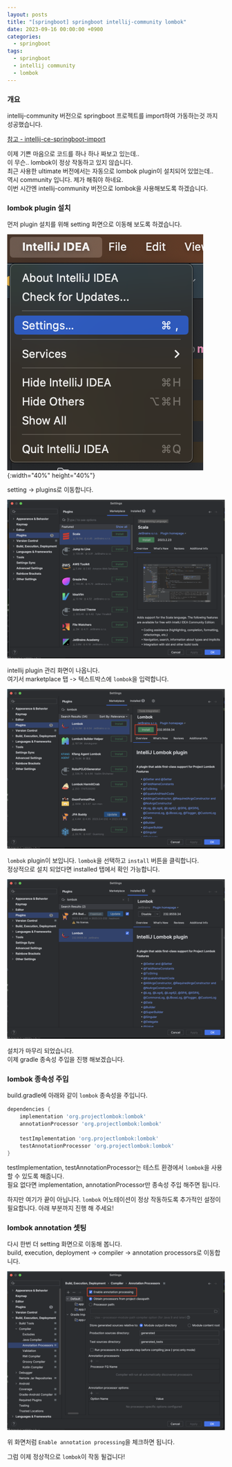 ```yaml
---
layout: posts
title: "[springboot] springboot intellij-community lombok"
date: 2023-09-16 00:00:00 +0900
categories:
  - springboot
tags:
  - springboot
  - intellij community
  - lombok
---
```


### 개요

intellij-community 버전으로 springboot 프로젝트를 import하여 가동하는것 까지 성공했습니다.

[참고 - intellij-ce-springboot-import](springboot/springboot-intellij-import/)

이제 기쁜 마음으로 코드를 하나 하나 짜보고 있는데..  
이 무슨.. lombok이 정상 작동하고 있지 않습니다.  
최근 사용한 ultimate 버전에서는 자동으로 lombok plugin이 설치되어 있었는데..  
역시 community 입니다. 제가 해줘야 하네요.  
이번 시간엔 intellij-community 버전으로 lombok을 사용해보도록 하겠습니다.

### lombok plugin 설치

먼저 plugin 설치를 위해 setting 화면으로 이동해 보도록 하겠습니다.

![intellij_setting.png](/assets%2Fimg%2Fspringboot%2Fintellij-ce%2Flombok%2Fintellij_setting.png){:width="40%" height="40%"}

setting -> plugins로 이동합니다.

![intellij_setting_plugin.png](/assets%2Fimg%2Fspringboot%2Fintellij-ce%2Flombok%2Fintellij_setting_plugin.png)

intellij plugin 관리 화면이 나옵니다.  
여기서 marketplace 탭 -> 텍스트박스에 `lombok`을 입력합니다.

![intellij_setting_plugin_select.png](/assets%2Fimg%2Fspringboot%2Fintellij-ce%2Flombok%2Fintellij_setting_plugin_select.png)

`lombok` plugin이 보입니다. `lombok`을 선택하고 `install` 버튼을 클릭합니다.  
정상적으로 설치 되었다면 installed 탭에서 확인 가능합니다.

![lombok_plugin_install_after.png](/assets%2Fimg%2Fspringboot%2Fintellij-ce%2Flombok%2Flombok_plugin_install_after.png)

설치가 마무리 되었습니다.  
이제 gradle 종속성 주입을 진행 해보겠습니다.  

### lombok 종속성 주입

build.gradle에 아래와 같이 `lombok` 종속성을 주입니다.

```groovy
dependencies {
    implementation 'org.projectlombok:lombok'
    annotationProcessor 'org.projectlombok:lombok'    

    testImplementation 'org.projectlombok:lombok'
    testAnnotationProcessor 'org.projectlombok:lombok'    
}
```
testImplementation, testAnnotationProcessor는 테스트 환경에서 `lombok`을 사용할 수 있도록 해줍니다.  
필요 없다면 implementation, annotationProcessor만 종속성 주입 해주면 됩니다.

하지만 여기가 끝이 아닙니다. `lombok` 어노테이션이 정상 작동하도록 추가적인 설정이 필요합니다.
아래 부분까지 진행 해 주세요!

### lombok annotation 셋팅

다시 한번 더 setting 화면으로 이동해 봅니다.  
build, execution, deployment -> compiler -> annotation processors로 이동합니다.

![lombok_setting_annotation.png](/assets%2Fimg%2Fspringboot%2Fintellij-ce%2Flombok%2Flombok_setting_annotation.png)

위 화면처럼 `Enable annotation processing`을 체크하면 됩니다.

그럼 이제 정상적으로 `lombok`이 작동 될겁니다!

